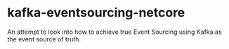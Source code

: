 # kafka-eventsourcing-netcore
An attempt to look into how to achieve true Event Sourcing using Kafka as the event source of truth.
